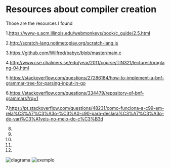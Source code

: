 # Resources about compiler creation
<p> Those are the resources I found </p>

1.<https://www-s.acm.illinois.edu/webmonkeys/book/c_guide/2.5.html>

2.<http://scratch-lang.notimetoplay.org/scratch-lang.js>

3.<https://github.com/Wilfred/babyc/blob/master/main.c>

4.<http://www.cse.chalmers.se/edu/year/2011/course/TIN321/lectures/proglang-04.html>

5.<https://stackoverflow.com/questions/27286184/how-to-implement-a-bnf-grammar-tree-for-parsing-input-in-go>

6.<https://stackoverflow.com/questions/334479/repository-of-bnf-grammars?rq=1>

7.<https://pt.stackoverflow.com/questions/48231/como-funciona-a-c99-em-rela%C3%A7%C3%A3o-%C3%A0-c90-para-declara%C3%A7%C3%A3o-de-vari%C3%A1veis-no-meio-do-c%C3%B3d>


8.

9.

10.

11.


12.



<img src="https://1.bp.blogspot.com/-BmT3MCbTUfw/V2f0Zu9VsyI/AAAAAAAAFuI/FoBiF336ZmwHL6mZYqWB0j8dpkH_jYaVACLcB/s640/6c4385fbe3d8471982c9b2a030106d38.png" alt="diagrama" />

<img src="https://upload.wikimedia.org/wikipedia/commons/5/5b/Xxx_Scanner_and_parser_example_for_C.gif" alt="exemplo" />

